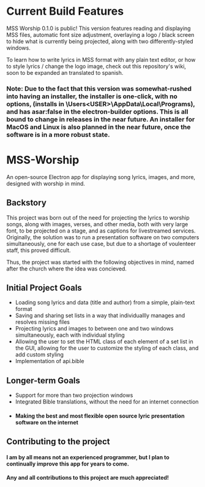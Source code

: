 # Current Build Features
MSS Worship 0.1.0 is public! This version features reading and displaying MSS files, automatic font size adjustment, overlaying a logo / black screen to hide what is currently being projected, along with two differently-styled windows.

To learn how to write lyrics in MSS format with any plain text editor, or how to style lyrics / change the logo image, check out this repository's wiki, soon to be expanded an translated to spanish.

### Note: Due to the fact that this version was somewhat-rushed into having an installer, the installer is one-click, with no options, (installs in \Users\<USER>\AppData\Local\Programs), and has asar:false in the electron-builder options. This is all bound to change in releases in the near future. An installer for MacOS and Linux is also planned in the near future, once the software is in a more robust state.


# MSS-Worship
An open-source Electron app for displaying song lyrics, images, and more, designed with worship in mind.

## Backstory
This project was born out of the need for projecting the lyrics to worship songs, along with images, verses, and other media, both with very large font, to be projected on a stage, and as captions for livestreamed services. Originally, the solution was to run a presentation software on two computers simultaneously, one for each use case, but due to a shortage of voulenteer staff, this proved difficult. 

Thus, the project was started with the following objectives in mind, named after the church where the idea was concieved.

## Initial Project Goals
- Loading song lyrics and data (title and author) from a simple, plain-text format
- Saving and sharing set lists in a way that individuallly manages and resolves missing files
- Projecting lyrics and images to between one and two windows simultaneously, each with individual styling
- Allowing the user to set the HTML class of each element of a set list in the GUI, allowing for
  the user to customize the styling of each class, and add custom styling
- Implementation of api.bible

## Longer-term Goals
- Support for more than two projection windows
- Integrated Bible translations, without the need for an internet connection
- #### Making the best and most flexible open source lyric presentation software on the internet

## Contributing to the project
#### I am by all means not an experienced programmer, but I plan to continually improve this app for years to come.
#### Any and all contributions to this project are much appreciated!
